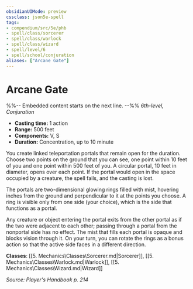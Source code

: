 ```yaml
---
obsidianUIMode: preview
cssclass: json5e-spell
tags:
- compendium/src/5e/phb
- spell/class/sorcerer
- spell/class/warlock
- spell/class/wizard
- spell/level/6
- spell/school/conjuration
aliases: ["Arcane Gate"]
---
```

# Arcane Gate
%%-- Embedded content starts on the next line. --%%
*6th-level, Conjuration*  

- **Casting time:** 1 action
- **Range:** 500 feet
- **Components:** V, S
- **Duration:** Concentration, up to 10 minute

You create linked teleportation portals that remain open for the duration. Choose two points on the ground that you can see, one point within 10 feet of you and one point within 500 feet of you. A circular portal, 10 feet in diameter, opens over each point. If the portal would open in the space occupied by a creature, the spell fails, and the casting is lost.

The portals are two-dimensional glowing rings filled with mist, hovering inches from the ground and perpendicular to it at the points you choose. A ring is visible only from one side (your choice), which is the side that functions as a portal.

Any creature or object entering the portal exits from the other portal as if the two were adjacent to each other; passing through a portal from the nonportal side has no effect. The mist that fills each portal is opaque and blocks vision through it. On your turn, you can rotate the rings as a bonus action so that the active side faces in a different direction.

**Classes**: [[5. Mechanics\Classes\Sorcerer.md|Sorcerer]], [[5. Mechanics\Classes\Warlock.md|Warlock]], [[5. Mechanics\Classes\Wizard.md|Wizard]]

*Source: Player's Handbook p. 214*